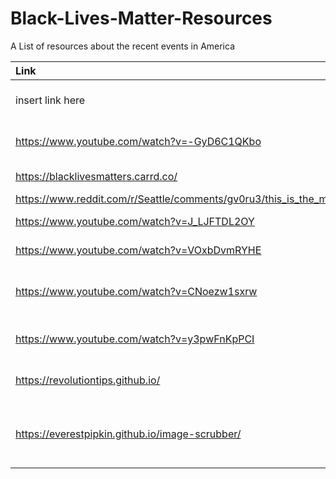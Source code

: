 # Black-Lives-Matter-Resources
A List of resources about the recent events in America

|Link | Description | Thanks to (optional) | 
| :---         |     :---       | :---       |
|  insert link here  | insert description here |  your name/link to thank you (optional)    | 
| https://www.youtube.com/watch?v=-GyD6C1QKbo  |   The movement from France   | https://twitter.com/SthelyP  |
|  https://blacklivesmatters.carrd.co/  |   Ways You Can Help   | https://twitter.com/FrancescoCiull4  |
| https://www.reddit.com/r/Seattle/comments/gv0ru3/this_is_the_moment_it_all_happened/ | Seattle | https://twitter.com/FrancescoCiull4 |
| https://www.youtube.com/watch?v=J_LJFTDL2OY | NBCLA News | https://twitter.com/FrancescoCiull4 | 
| https://www.youtube.com/watch?v=VOxbDvmRYHE | CNN 31 May 2020 |  https://twitter.com/FrancescoCiull4 |
| https://www.youtube.com/watch?v=CNoezw1sxrw | Police Officer kneels with protestors |  https://twitter.com/FrancescoCiull4 |
| https://www.youtube.com/watch?v=y3pwFnKpPCI | BBC News 30 May 2020 |  https://twitter.com/FrancescoCiull4 |
| https://revolutiontips.github.io/ | Resources for Protestors |
| https://everestpipkin.github.io/image-scrubber/ | A tool for anonymizing photographs taken at protests |
